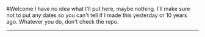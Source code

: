 #Welcome 
I have no idea what I'll put here, maybe nothing. I'll make sure not to put any dates so you can't tell if I made this yesterday or 
10 years ago. Whatever you do, don't check the repo.

* * *
